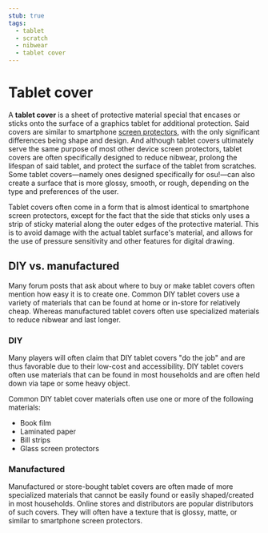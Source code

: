```yaml
---
stub: true
tags:
  - tablet
  - scratch
  - nibwear
  - tablet cover
---
```


<!-- TODO:
- add images for DIY and store-bought tablet covers
- include information on the materials used for manufactured tablet covers -->

# Tablet cover

<!--See also: [Tablet](link)-->

A **tablet cover** is a sheet of protective material special that encases or sticks onto the surface of a graphics tablet for additional protection. Said covers are similar to smartphone [screen protectors](https://en.wikipedia.org/wiki/Screen_protector "Wikipedia"), with the only significant differences being shape and design. And although tablet covers ultimately serve the same purpose of most other device screen protectors, tablet covers are often specifically designed to reduce nibwear, prolong the lifespan of said tablet, and protect the surface of the tablet from scratches. Some tablet covers—namely ones designed specifically for osu!—can also create a surface that is more glossy, smooth, or rough, depending on the type and preferences of the user.

Tablet covers often come in a form that is almost identical to smartphone screen protectors, except for the fact that the side that sticks only uses a strip of sticky material along the outer edges of the protective material. This is to avoid damage with the actual tablet surface's material, and allows for the use of pressure sensitivity and other features for digital drawing.

## DIY vs. manufactured

Many forum posts that ask about where to buy or make tablet covers often mention how easy it is to create one. Common DIY tablet covers use a variety of materials that can be found at home or in-store for relatively cheap. Whereas manufactured tablet covers often use specialized materials to reduce nibwear and last longer.

### DIY

Many players will often claim that DIY tablet covers "do the job" and are thus favorable due to their low-cost and accessibility. DIY tablet covers often use materials that can be found in most households and are often held down via tape or some heavy object.

Common DIY tablet cover materials often use one or more of the following materials:

- Book film
- Laminated paper
- Bill strips
- Glass screen protectors

### Manufactured

Manufactured or store-bought tablet covers are often made of more specialized materials that cannot be easily found or easily shaped/created in most households. Online stores and distributors are popular distributors of such covers. They will often have a texture that is glossy, matte, or similar to smartphone screen protectors.
